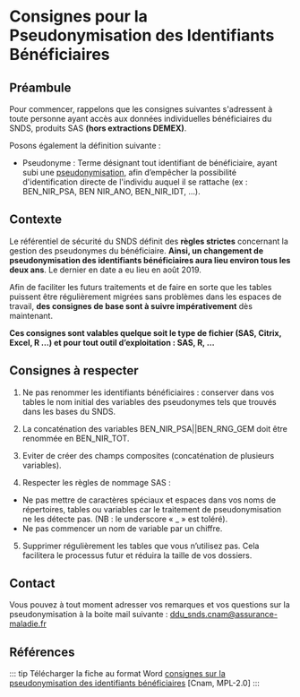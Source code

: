 # Consignes pour la Pseudonymisation des Identifiants Bénéficiaires
<!-- SPDX-License-Identifier: MPL-2.0 -->

## Préambule

Pour commencer, rappelons que les consignes suivantes s'adressent à toute personne ayant accès aux données individuelles bénéficiaires du SNDS, produits SAS **(hors extractions DEMEX)**.

Posons également la définition suivante : 

*  Pseudonyme : Terme désignant tout identifiant de bénéficiaire, ayant subi une [pseudonymisation](../../glossaire/pseudonymisation.md), afin d’empêcher la possibilité d'identification directe de l'individu auquel il se rattache (ex : BEN_NIR_PSA, BEN NIR_ANO, BEN_NIR_IDT, …).


## Contexte

Le référentiel de sécurité du SNDS définit des **règles strictes** concernant la gestion des pseudonymes du bénéficiaire. 
**Ainsi, un changement de pseudonymisation des identifiants bénéficiaires aura lieu environ tous les deux ans**. 
Le dernier en date a eu lieu en août 2019.

Afin de faciliter les futurs traitements et de faire en sorte que les tables puissent être régulièrement migrées sans problèmes dans les espaces de travail, **des consignes de base sont à suivre impérativement** dès maintenant. 

**Ces consignes sont valables quelque soit le type de fichier (SAS, Citrix, Excel, R …) et pour tout outil d’exploitation : SAS, R, …**

## Consignes à respecter

1.	Ne pas renommer les identifiants bénéficiaires : conserver dans vos tables le nom initial des variables des pseudonymes tels que trouvés dans les bases du SNDS.

2.	La concaténation des variables BEN_NIR_PSA||BEN_RNG_GEM doit être renommée en BEN_NIR_TOT. 

3.	Eviter de créer des champs composites (concaténation de plusieurs variables).

4.	Respecter les règles de nommage SAS :

-	Ne pas mettre de caractères spéciaux et espaces dans vos noms de répertoires, tables ou variables car le traitement de pseudonymisation ne les détecte pas. (NB : le underscore « _ » est toléré).
-	Ne pas commencer un nom de variable par un chiffre.

5.	Supprimer régulièrement les tables que vous n’utilisez pas. Cela facilitera le processus futur et réduira la taille de vos dossiers.
	

## Contact

Vous pouvez à tout moment adresser vos remarques et vos questions sur la pseudonymisation à la boite mail suivante : ddu_snds.cnam@assurance-maladie.fr

## Références

::: tip 
Télécharger la fiche au format Word [consignes sur la pseudonymisation des identifiants bénéficiaires](/files/Cnam/2019-10_Cnam_Consigne_pseudonymisation_identifiants_MPL-2.0.docx) [Cnam, MPL-2.0]
:::

